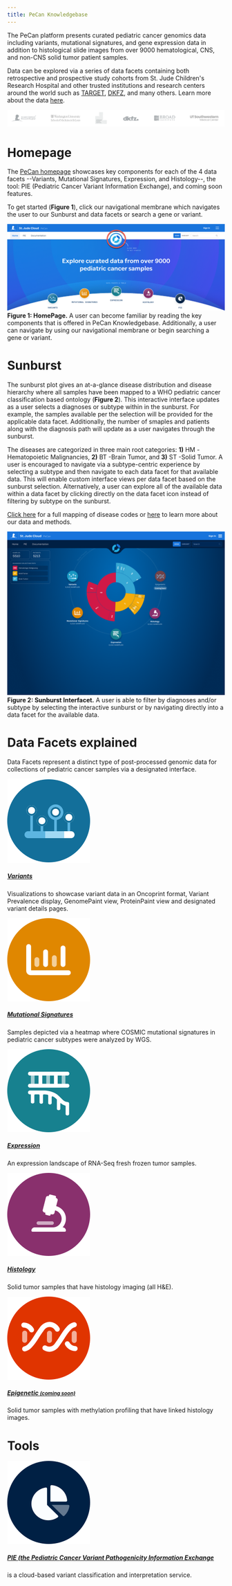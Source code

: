 ```yaml
---
title: PeCan Knowledgebase
---
```


The PeCan platform presents curated pediatric cancer genomics data including variants, mutational signatures, and gene expression data in addition to histological slide images from over 9000 hematological, CNS, and non-CNS solid tumor patient samples.


Data can be explored via a series of data facets containing both retrospective and prospective study cohorts from St. Jude Children's Research Hospital and other trusted institutions and research centers around the world such as [TARGET](https://ocg.cancer.gov/programs/target), [DKFZ](https://www.dkfz.de/en/index.html), and many others. Learn more about the data [here](https://university.stjude.cloud/docs/pecan/data/).

![](./logos.png)

# Homepage
The [PeCan homepage](https://pecan.stjude.cloud/home) showcases key components for each of the 4 data facets --Variants, Mutational Signatures, Expression, and Histology--, the tool: PIE (Pediatric Cancer Variant Information Exchange), and coming soon features.

To get started (**Figure 1**), click our navigational membrane which navigates the user to our Sunburst and data facets or search a gene or variant.

![](./home.png)
**Figure 1: HomePage.** A user can become familiar by reading the key components that is offered in PeCan Knowledgebase. Additionally, a user can navigate by using our navigational membrane or begin searching a gene or variant.

# Sunburst
The sunburst plot gives an at-a-glance disease distribution and disease hierarchy where all samples have been mapped to a WHO pediatric cancer classification based ontology (**Figure 2**).
This interactive interface updates as a user selects a diagnoses or subtype within in the sunburst. For example, the samples available per the selection will be provided for the applicable data facet. Additionally, the number of smaples and patients along with the diagnosis path will update as a user navigates through the sunburst. 

The diseases are categorized in three main root categories: **1)** HM -Hematopoietic Malignancies, **2)** BT -Brain Tumor, and **3)** ST -Solid Tumor. A user is encouraged to navigate via a subtype-centric experience by selecting a subtype and then navigate to each data facet for that available data. This will enable custom interface views per data facet based on the sunburst selection. Alternatively, a user can explore all of the available data within a data facet by clicking directly on the data facet icon instead of filtering by subtype on the sunburst.

[Click here](../genomics-platform/requesting-data/about-our-data/#short-disease-code-mapping) for a full mapping of disease codes or [here](http://localhost:8000/docs/pecan/methods-data/) to learn more about our data and methods.

![](./pecan.png)
**Figure 2: Sunburst Interfacet.** A user is able to filter by diagnoses and/or subtype by selecting the interactive sunburst or by navigating directly into a data facet for the available data.


# Data Facets explained
Data Facets represent a distinct type of post-processed genomic data for collections of pediatric cancer samples via a designated interface.

<div class="flex flex-row">
  <div class="pr-8 pt-0 flex-none">
    <a href="https://university.stjude.cloud/docs/pecan/variants/"><img src="./variants.svg" alt="Variants"></a>
  </div>
  <div>
    <h5 class="font-bold"><a href="https://university.stjude.cloud/docs/pecan/variants/"class="text-blue-primary">Variants</a></h5>
    <p style="margin-top: 0;">Visualizations to showcase variant data in an Oncoprint format, Variant Prevalence display, GenomePaint view, ProteinPaint view and designated variant details pages.</p>
  </div>
</div>

<div class="flex flex-row">
  <div class="pr-8 pt-0 flex-none">
    <a href="https://university.stjude.cloud/docs/pecan/mut-sigs/"><img src="./mutational-signatures.svg" alt="Mutational Signatures"></a>
  </div>
  <div>
    <h5 class="font-bold"><a href="https://university.stjude.cloud/docs/pecan/mut-sigs/"class="text-blue-primary">Mutational Signatures</a></h5>
    <p style="margin-top: 0;">Samples depicted via a heatmap where COSMIC mutational signatures in pediatric cancer subtypes were analyzed by WGS.</p>
  </div>
</div>

<div class="flex flex-row">
  <div class="pr-8 pt-0 flex-none">
    <a href="https://university.stjude.cloud/docs/pecan/expression"><img src="./expression.svg" alt="Expression"></a>
  </div>
  <div>
    <h5 class="font-bold"><a href="https://university.stjude.cloud/docs/pecan/expression/"class="text-blue-primary">Expression</a></h5>
    <p style="margin-top: 0;">An expression landscape of RNA-Seq fresh frozen tumor samples.</p>
  </div>
</div>

<div class="flex flex-row">
  <div class="pr-8 pt-0 flex-none">
    <a href="https://university.stjude.cloud/docs/pecan/histology/"><img src="./histology.svg" alt="Histology" ></a>
  </div>
  <div>
    <h5 class="font-bold"><a href="https://university.stjude.cloud/docs/pecan/histology/"class="text-blue-primary">Histology</a></h5>
    <p style="margin-top: 0;">Solid tumor samples that have histology imaging (all H&E).</p>
  </div>
</div>

<div class="flex flex-row">
  <div class="pr-8 pt-0 flex-none opacity-50">
    <a href="https://university.stjude.cloud/docs/pecan/epigenetic/"><img src="./epigenetic.svg" alt="Epigenetic"></a>
  </div>
  <div>
    <h5 class="font-bold"><a href="https://university.stjude.cloud/docs/pecan/epigenetic/"class="text-blue-primary">Epigenetic <small>(coming soon)</small></a></h5>
    <p style="margin-top: 0;">Solid tumor samples with methylation profiling that have linked histology images.</p>
  </div>
</div>


# Tools


<div class="flex flex-row">
  <div class="pr-8 pt-0 flex-none">
    <a href="https://university.stjude.cloud/docs/pecan/pie/"><img src="./pie.svg" alt="PIE"></a>
  </div>
  <div>
    <h5 class="font-bold"><a href="https://university.stjude.cloud/docs/pecan/pie/"class="text-blue-primary">PIE (the <strong>Pe</strong>diatric <strong>Can</strong>cer Variant <strong>P</strong>athogenicity <strong>I</strong>nformation <strong>E</strong>xchange</a></h5>
    <p style="margin-top: 0;">is a cloud-based variant classification and interpretation service.</p>
  </div>
</div>
